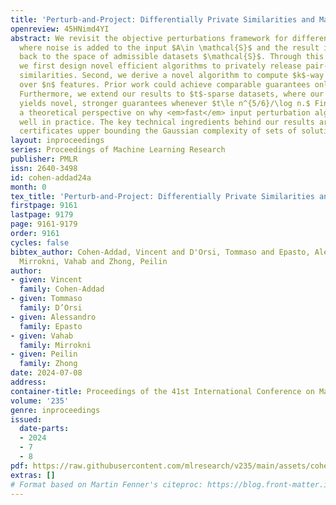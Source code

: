 ```yaml
---
title: 'Perturb-and-Project: Differentially Private Similarities and Marginals'
openreview: 45HNimd4YI
abstract: We revisit the objective perturbations framework for differential privacy
  where noise is added to the input $A\in \mathcal{S}$ and the result is then projected
  back to the space of admissible datasets $\mathcal{S}$. Through this framework,
  we first design novel efficient algorithms to privately release pair-wise cosine
  similarities. Second, we derive a novel algorithm to compute $k$-way marginal queries
  over $n$ features. Prior work could achieve comparable guarantees only for $k$ even.
  Furthermore, we extend our results to $t$-sparse datasets, where our efficient algorithms
  yields novel, stronger guarantees whenever $t\le n^{5/6}/\log n.$ Finally, we provide
  a theoretical perspective on why <em>fast</em> input perturbation algorithms works
  well in practice. The key technical ingredients behind our results are tight sum-of-squares
  certificates upper bounding the Gaussian complexity of sets of solutions.
layout: inproceedings
series: Proceedings of Machine Learning Research
publisher: PMLR
issn: 2640-3498
id: cohen-addad24a
month: 0
tex_title: 'Perturb-and-Project: Differentially Private Similarities and Marginals'
firstpage: 9161
lastpage: 9179
page: 9161-9179
order: 9161
cycles: false
bibtex_author: Cohen-Addad, Vincent and D'Orsi, Tommaso and Epasto, Alessandro and
  Mirrokni, Vahab and Zhong, Peilin
author:
- given: Vincent
  family: Cohen-Addad
- given: Tommaso
  family: D’Orsi
- given: Alessandro
  family: Epasto
- given: Vahab
  family: Mirrokni
- given: Peilin
  family: Zhong
date: 2024-07-08
address:
container-title: Proceedings of the 41st International Conference on Machine Learning
volume: '235'
genre: inproceedings
issued:
  date-parts:
  - 2024
  - 7
  - 8
pdf: https://raw.githubusercontent.com/mlresearch/v235/main/assets/cohen-addad24a/cohen-addad24a.pdf
extras: []
# Format based on Martin Fenner's citeproc: https://blog.front-matter.io/posts/citeproc-yaml-for-bibliographies/
---
```


